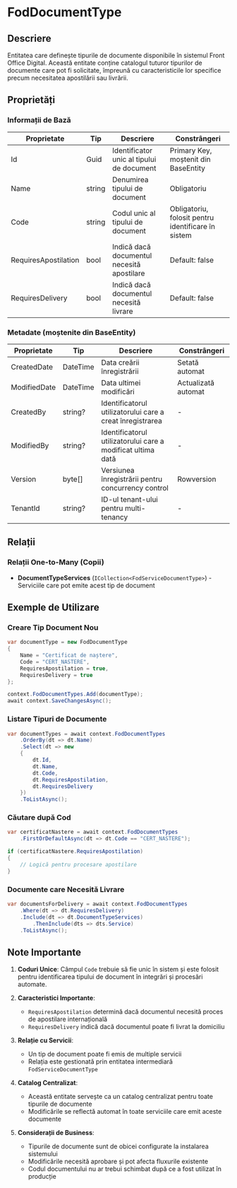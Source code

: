 # FodDocumentType

## Descriere

Entitatea care definește tipurile de documente disponibile în sistemul Front Office Digital. Această entitate conține catalogul tuturor tipurilor de documente care pot fi solicitate, împreună cu caracteristicile lor specifice precum necesitatea apostilării sau livrării.

## Proprietăți

### Informații de Bază

| Proprietate | Tip | Descriere | Constrângeri |
|------------|-----|-----------|-------------|
| Id | Guid | Identificator unic al tipului de document | Primary Key, moștenit din BaseEntity |
| Name | string | Denumirea tipului de document | Obligatoriu |
| Code | string | Codul unic al tipului de document | Obligatoriu, folosit pentru identificare în sistem |
| RequiresApostilation | bool | Indică dacă documentul necesită apostilare | Default: false |
| RequiresDelivery | bool | Indică dacă documentul necesită livrare | Default: false |

### Metadate (moștenite din BaseEntity)

| Proprietate | Tip | Descriere | Constrângeri |
|------------|-----|-----------|-------------|
| CreatedDate | DateTime | Data creării înregistrării | Setată automat |
| ModifiedDate | DateTime | Data ultimei modificări | Actualizată automat |
| CreatedBy | string? | Identificatorul utilizatorului care a creat înregistrarea | - |
| ModifiedBy | string? | Identificatorul utilizatorului care a modificat ultima dată | - |
| Version | byte[] | Versiunea înregistrării pentru concurrency control | Rowversion |
| TenantId | string? | ID-ul tenant-ului pentru multi-tenancy | - |

## Relații

### Relații One-to-Many (Copii)
- **DocumentTypeServices** (`ICollection<FodServiceDocumentType>`) - Serviciile care pot emite acest tip de document

## Exemple de Utilizare

### Creare Tip Document Nou
```csharp
var documentType = new FodDocumentType
{
    Name = "Certificat de naștere",
    Code = "CERT_NASTERE",
    RequiresApostilation = true,
    RequiresDelivery = true
};

context.FodDocumentTypes.Add(documentType);
await context.SaveChangesAsync();
```

### Listare Tipuri de Documente
```csharp
var documentTypes = await context.FodDocumentTypes
    .OrderBy(dt => dt.Name)
    .Select(dt => new
    {
        dt.Id,
        dt.Name,
        dt.Code,
        dt.RequiresApostilation,
        dt.RequiresDelivery
    })
    .ToListAsync();
```

### Căutare după Cod
```csharp
var certificatNastere = await context.FodDocumentTypes
    .FirstOrDefaultAsync(dt => dt.Code == "CERT_NASTERE");

if (certificatNastere.RequiresApostilation)
{
    // Logică pentru procesare apostilare
}
```

### Documente care Necesită Livrare
```csharp
var documentsForDelivery = await context.FodDocumentTypes
    .Where(dt => dt.RequiresDelivery)
    .Include(dt => dt.DocumentTypeServices)
        .ThenInclude(dts => dts.Service)
    .ToListAsync();
```

## Note Importante

1. **Coduri Unice**: Câmpul `Code` trebuie să fie unic în sistem și este folosit pentru identificarea tipului de document în integrări și procesări automate.

2. **Caracteristici Importante**:
   - `RequiresApostilation` determină dacă documentul necesită proces de apostilare internațională
   - `RequiresDelivery` indică dacă documentul poate fi livrat la domiciliu

3. **Relație cu Servicii**:
   - Un tip de document poate fi emis de multiple servicii
   - Relația este gestionată prin entitatea intermediară `FodServiceDocumentType`

4. **Catalog Centralizat**:
   - Această entitate servește ca un catalog centralizat pentru toate tipurile de documente
   - Modificările se reflectă automat în toate serviciile care emit aceste documente

5. **Considerații de Business**:
   - Tipurile de documente sunt de obicei configurate la instalarea sistemului
   - Modificările necesită aprobare și pot afecta fluxurile existente
   - Codul documentului nu ar trebui schimbat după ce a fost utilizat în producție



